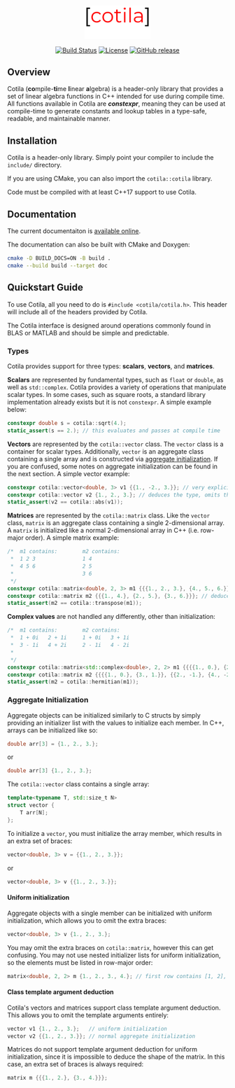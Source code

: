 <div align="center">
  <img src="logo.svg" width="30%" height="auto">

[![Build Status](https://github.com/calebzulawski/cotila/workflows/Test/badge.svg)](https://github.com/calebzulawski/cotila/actions)
[![License](https://img.shields.io/badge/License-Apache%202.0-blue.svg)](https://opensource.org/licenses/Apache-2.0)
[![GitHub release](https://img.shields.io/github/release/calebzulawski/cotila.svg)](https://github.com/calebzulawski/cotila/releases)

</div>

## Overview

Cotila (**co**mpile-**ti**me **l**inear **a**lgebra) is a header-only library that provides a set of linear algebra functions in C++ intended for use during compile time. 
All functions available in Cotila are ***constexpr***, meaning they can be used at compile-time to generate constants and lookup tables in a type-safe, readable, and maintainable manner.

## Installation

Cotila is a header-only library.  Simply point your compiler to include the `include/` directory.

If you are using CMake, you can also import the `cotila::cotila` library.

Code must be compiled with at least C++17 support to use Cotila.

## Documentation

The current documentaiton is [available online](https://calebzulawski.github.io/cotila/).

The documentation can also be built with CMake and Doxygen:
```bash
cmake -D BUILD_DOCS=ON -B build .
cmake --build build --target doc
```

## Quickstart Guide

To use Cotila, all you need to do is `#include <cotila/cotila.h>`.  This header will include all of the headers provided by Cotila.

The Cotila interface is designed around operations commonly found in BLAS or MATLAB and should be simple and predictable.

### Types

Cotila provides support for three types: **scalars**, **vectors**, and **matrices**.

**Scalars** are represented by fundamental types, such as `float` or `double`, as well as `std::complex`.  Cotila provides a variety of operations that manipulate scalar types.  In some cases, such as square roots, a standard library implementation already exists but it is not `constexpr`.  A simple example below:

```c++
constexpr double s = cotila::sqrt(4.);
static_assert(s == 2.); // this evaluates and passes at compile time
```

**Vectors** are represented by the `cotila::vector` class.  The `vector` class is a container for scalar types.  Additionally, `vector` is an aggregate class containing a single array and is constructed via [aggregate initialization](http://en.cppreference.com/w/cpp/language/aggregate_initialization).  If you are confused, some notes on aggregate initialization can be found in the next section.  A simple vector example:
```c++
constexpr cotila::vector<double, 3> v1 {{1., -2., 3.}}; // very explicit declaration
constexpr cotila::vector v2 {1., 2., 3.}; // deduces the type, omits the extra braces via uniform initialization
static_assert(v2 == cotila::abs(v1));
```

**Matrices** are represented by the `cotila::matrix` class.  Like the `vector` class, `matrix` is an aggregate class containing a single 2-dimensional array.  A `matrix` is initialized like a normal 2-dimensional array in C++ (i.e. row-major order).  A simple matrix example:
```c++
/*  m1 contains:        m2 contains:
 *  1 2 3               1 4
 *  4 5 6               2 5
 *                      3 6
 */
constexpr cotila::matrix<double, 2, 3> m1 {{{1., 2., 3.}, {4., 5., 6.}}}; // very explicit declaration
constexpr cotila::matrix m2 {{{1., 4.}, {2., 5.}, {3., 6.}}}; // deduces the type, but the extra braces are required
static_assert(m2 == cotila::transpose(m1));
```

**Complex values** are not handled any differently, other than initialization:
```c++
/*  m1 contains:        m2 contains:
 *  1 + 0i   2 + 1i     1 + 0i   3 + 1i
 *  3 - 1i   4 + 2i     2 - 1i   4 - 2i
 *
 */
constexpr cotila::matrix<std::complex<double>, 2, 2> m1 {{{{1., 0.}, {2., 1.}}, {{3., -1.}, {4., 2.}}}};
constexpr cotila::matrix m2 {{{{1., 0.}, {3., 1.}}, {{2., -1.}, {4., -2.}}}}; // complex types can be deduced, too!
static_assert(m2 = cotila::hermitian(m1));
```

### Aggregate Initialization

Aggregate objects can be initialized similarly to C structs by simply providing an initializer list with the values to initialize each member.  In C++, arrays can be initialized like so:
```c++
double arr[3] = {1., 2., 3.};
```
or
```c++
double arr[3] {1., 2., 3.};
```
The `cotila::vector` class contains a single array:
```c++
template<typename T, std::size_t N>
struct vector {
    T arr[N];
};
```
To initialize a `vector`, you must initialize the array member, which results in an extra set of braces:
```c++
vector<double, 3> v = {{1., 2., 3.}};
```
or
```c++
vector<double, 3> v {{1., 2., 3.}};
```

#### Uniform initialization

Aggregate objects with a single member can be initialized with uniform initialization, which allows you to omit the extra braces:
```c++
vector<double, 3> v {1., 2., 3.};
```

You may omit the extra braces on `cotila::matrix`, however this can get confusing.
You may not use nested initializer lists for uniform initialization, so the elements must be listed in row-major order:
```c++
matrix<double, 2, 2> m {1., 2., 3., 4.}; // first row contains [1, 2], second row contains [3, 4]
```

#### Class template argument deduction

Cotila's vectors and matrices support class template argument deduction.  This allows you to omit the template arguments entirely:
```c++
vector v1 {1., 2., 3.};   // uniform initialization
vector v2 {{1., 2., 3.}}; // normal aggregate initialization
```

Matrices do not support template argument deduction for uniform initialization, since it is impossible to deduce the shape of the matrix.
In this case, an extra set of braces is always required:
```c++
matrix m {{{1., 2.}, {3., 4.}}};
```
